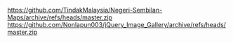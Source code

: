 https://github.com/TindakMalaysia/Negeri-Sembilan-Maps/archive/refs/heads/master.zip
https://github.com/Nonlapun003/jQuery_Image_Gallery/archive/refs/heads/master.zip
